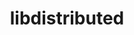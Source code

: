 ---
title: "libdistributed"
layout: cache
categories: [package, develop]
meta: {"compilers": ["gcc@11.4.0"], "num_specs": 16, "num_specs_by_stack": {"e4s": 16, "root": 16}, "oss": ["ubuntu22.04"], "platforms": ["linux"], "stacks": ["e4s", "root"], "targets": ["x86_64_v3"], "versions": ["0.4.3"]}
spec_details: [{"compiler": "gcc@11.4.0", "hash": "5ajdblrd6sds5h5rndwletectxv5sgg3", "os": "ubuntu22.04", "platform": "linux", "size": "-", "stacks": ["e4s", "root"], "target": "x86_64_v3", "variants": ["build_system=cmake", "build_type=Release", "generator=make", "~ipo"], "versions": ["0.4.3"]}, {"compiler": "gcc@11.4.0", "hash": "bg6szfwvidf4xjqau3hnagyllwaxjyzz", "os": "ubuntu22.04", "platform": "linux", "size": "-", "stacks": ["e4s", "root"], "target": "x86_64_v3", "variants": ["build_system=cmake", "build_type=Release", "generator=make", "~ipo"], "versions": ["0.4.3"]}, {"compiler": "gcc@11.4.0", "hash": "cqwbqcqpvgo2jxn36akjk47g6al4mhx4", "os": "ubuntu22.04", "platform": "linux", "size": "-", "stacks": ["e4s", "root"], "target": "x86_64_v3", "variants": ["build_system=cmake", "build_type=Release", "generator=make", "~ipo"], "versions": ["0.4.3"]}, {"compiler": "gcc@11.4.0", "hash": "cz3oufp5lo6uib3h5zradp5c5arzxoiq", "os": "ubuntu22.04", "platform": "linux", "size": "-", "stacks": ["e4s", "root"], "target": "x86_64_v3", "variants": ["build_system=cmake", "build_type=Release", "generator=make", "~ipo"], "versions": ["0.4.3"]}, {"compiler": "gcc@11.4.0", "hash": "d2kcbfd2yhzluzab6oerr5nl4vopyiwj", "os": "ubuntu22.04", "platform": "linux", "size": "-", "stacks": ["e4s", "root"], "target": "x86_64_v3", "variants": ["build_system=cmake", "build_type=Release", "generator=make", "~ipo"], "versions": ["0.4.3"]}, {"compiler": "gcc@11.4.0", "hash": "gz6c3ayhswftn6m2reblcchfv4xg7vnh", "os": "ubuntu22.04", "platform": "linux", "size": "-", "stacks": ["e4s", "root"], "target": "x86_64_v3", "variants": ["build_system=cmake", "build_type=Release", "generator=make", "~ipo"], "versions": ["0.4.3"]}, {"compiler": "gcc@11.4.0", "hash": "hybncrha7niikvplfb6teryzxply3mt2", "os": "ubuntu22.04", "platform": "linux", "size": "-", "stacks": ["e4s", "root"], "target": "x86_64_v3", "variants": ["build_system=cmake", "build_type=Release", "generator=make", "~ipo"], "versions": ["0.4.3"]}, {"compiler": "gcc@11.4.0", "hash": "hzwhrk675x2lau6zfise4lpkepqfzarq", "os": "ubuntu22.04", "platform": "linux", "size": "-", "stacks": ["e4s", "root"], "target": "x86_64_v3", "variants": ["build_system=cmake", "build_type=Release", "generator=make", "~ipo"], "versions": ["0.4.3"]}, {"compiler": "gcc@11.4.0", "hash": "j4nf2uq5qp7wglt6o7n2en4vap7zfubt", "os": "ubuntu22.04", "platform": "linux", "size": "-", "stacks": ["e4s", "root"], "target": "x86_64_v3", "variants": ["build_system=cmake", "build_type=Release", "generator=make", "~ipo"], "versions": ["0.4.3"]}, {"compiler": "gcc@11.4.0", "hash": "jivedsqk7t7qdaputk3fyhzzvzddyfyv", "os": "ubuntu22.04", "platform": "linux", "size": "-", "stacks": ["e4s", "root"], "target": "x86_64_v3", "variants": ["build_system=cmake", "build_type=Release", "generator=make", "~ipo"], "versions": ["0.4.3"]}, {"compiler": "gcc@11.4.0", "hash": "mddjqqklyudj7p46wojb2sercxs3g55f", "os": "ubuntu22.04", "platform": "linux", "size": "-", "stacks": ["e4s", "root"], "target": "x86_64_v3", "variants": ["build_system=cmake", "build_type=Release", "generator=make", "~ipo"], "versions": ["0.4.3"]}, {"compiler": "gcc@11.4.0", "hash": "mg73vnbzrz62in2h3um3chh4teksmeyo", "os": "ubuntu22.04", "platform": "linux", "size": "-", "stacks": ["e4s", "root"], "target": "x86_64_v3", "variants": ["build_system=cmake", "build_type=Release", "generator=make", "~ipo"], "versions": ["0.4.3"]}, {"compiler": "gcc@11.4.0", "hash": "phep43dkij33sbegtjs3wmk6cn6755rd", "os": "ubuntu22.04", "platform": "linux", "size": "-", "stacks": ["e4s", "root"], "target": "x86_64_v3", "variants": ["build_system=cmake", "build_type=Release", "generator=make", "~ipo"], "versions": ["0.4.3"]}, {"compiler": "gcc@11.4.0", "hash": "prbyrga4rducrluicebw2hczeqar4lrc", "os": "ubuntu22.04", "platform": "linux", "size": "-", "stacks": ["e4s", "root"], "target": "x86_64_v3", "variants": ["build_system=cmake", "build_type=Release", "generator=make", "~ipo"], "versions": ["0.4.3"]}, {"compiler": "gcc@11.4.0", "hash": "ptfwnrwdoayvcouctg45zaj6b7ucwdjg", "os": "ubuntu22.04", "platform": "linux", "size": "-", "stacks": ["e4s", "root"], "target": "x86_64_v3", "variants": ["build_system=cmake", "build_type=Release", "generator=make", "~ipo"], "versions": ["0.4.3"]}, {"compiler": "gcc@11.4.0", "hash": "zw6de4g6gij5nbrqgnhwxoxhtgxb56vw", "os": "ubuntu22.04", "platform": "linux", "size": "-", "stacks": ["e4s", "root"], "target": "x86_64_v3", "variants": ["build_system=cmake", "build_type=Release", "generator=make", "~ipo"], "versions": ["0.4.3"]}]
---